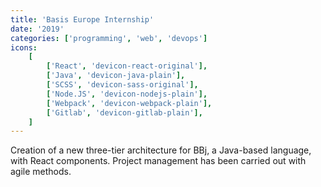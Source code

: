 ```yaml
---
title: 'Basis Europe Internship'
date: '2019'
categories: ['programming', 'web', 'devops']
icons:
    [
        ['React', 'devicon-react-original'],
        ['Java', 'devicon-java-plain'],
        ['SCSS', 'devicon-sass-original'],
        ['Node.JS', 'devicon-nodejs-plain'],
        ['Webpack', 'devicon-webpack-plain'],
        ['Gitlab', 'devicon-gitlab-plain'],
    ]
---
```


Creation of a new three-tier architecture for BBj, a Java-based language, with React components. Project management has been carried out with agile methods.
